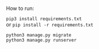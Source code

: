 How to run:

`pip3 install requirements.txt` <br />
or
`pip install -r requirements.txt` <br />

`python3 manage.py migrate` <br />
`python3 manage.py runserver` <br />
